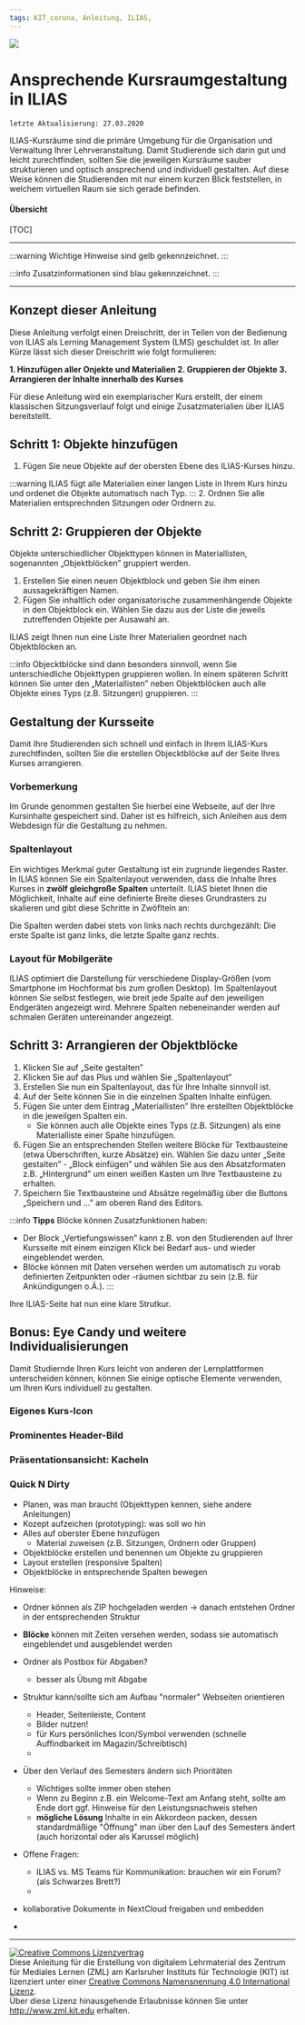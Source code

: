 ```yaml
---
tags: KIT_corona, Anleitung, ILIAS,
---
```

![](https://i.imgur.com/eAg9Fgb.png)

# Ansprechende Kursraumgestaltung in ILIAS
```
letzte Aktualisierung: 27.03.2020
```
ILIAS-Kursräume sind die primäre Umgebung für die Organisation und Verwaltung Ihrer Lehrveranstaltung. Damit Studierende sich darin gut und leicht zurechtfinden, sollten Sie die jeweiligen Kursräume sauber strukturieren und optisch ansprechend und individuell gestalten. Auf diese Weise können die Studierenden mit nur einem kurzen Blick feststellen, in welchem virtuellen Raum sie sich gerade befinden.

#### Übersicht
[TOC]

---

:::warning
Wichtige Hinweise sind gelb gekennzeichnet.
:::

:::info
Zusatzinformationen sind blau gekennzeichnet.
:::

---
## Konzept dieser Anleitung
Diese Anleitung verfolgt einen Dreischritt, der in Teilen von der Bedienung von ILIAS als Lerning Management System (LMS) geschuldet ist. In aller Kürze lässt sich dieser Dreischritt wie folgt formulieren:

**1. Hinzufügen aller Onjekte und Materialien
2. Gruppieren der Objekte
3. Arrangieren der Inhalte innerhalb des Kurses**

Für diese Anleitung wird ein exemplarischer Kurs erstellt, der einem klassischen Sitzungsverlauf folgt und einige Zusatzmaterialien über ILIAS bereitstellt.

## Schritt 1: Objekte hinzufügen
1. Fügen Sie neue Objekte auf der obersten Ebene des ILIAS-Kurses hinzu.

:::warning
ILIAS fügt alle Materialien einer langen Liste in Ihrem Kurs hinzu und ordenet die Objekte automatisch nach Typ.
:::
2. Ordnen Sie alle Materialien entsprechnden Sitzungen oder Ordnern zu.



## Schritt 2: Gruppieren der Objekte
Objekte unterschiedlicher Objekttypen können in Materiallisten, sogenannten „Objektblöcken” gruppiert werden. 
1. Erstellen Sie einen neuen Objektblock und geben Sie ihm einen aussagekräftigen Namen.
2. Fügen Sie inhaltlich oder organisatorische zusammenhängende Objekte in den Objektblock ein. Wählen Sie dazu aus der Liste die jeweils zutreffenden Objekte per Ausawahl an.

ILIAS zeigt Ihnen nun eine Liste Ihrer Materialien geordnet nach Objektblöcken an. 

:::info
Objecktblöcke sind dann besonders sinnvoll, wenn Sie unterschiedliche Objekttypen gruppieren wollen. In einem späteren Schritt können Sie unter den „Materiallisten” neben Objektblöcken auch alle Objekte eines Typs (z.B. Sitzungen) gruppieren.
:::

## Gestaltung der Kursseite

Damit Ihre Studierenden sich schnell und einfach in Ihrem ILIAS-Kurs zurechtfinden, sollten Sie die erstellen Objecktblöcke auf der Seite Ihres Kurses arrangieren.

### Vorbemerkung
Im Grunde genommen gestalten Sie hierbei eine Webseite, auf der Ihre Kursinhalte gespeichert sind. Daher ist es hilfreich, sich Anleihen aus dem Webdesign für die Gestaltung zu nehmen.

### Spaltenlayout
Ein wichtiges Merkmal guter Gestaltung ist ein zugrunde liegendes Raster. In ILIAS können Sie ein Spaltenlayout verwenden, dass die Inhalte Ihres Kurses in **zwölf gleichgroße Spalten** unterteilt. ILIAS bietet Ihnen die Möglichkeit, Inhalte auf eine definierte Breite dieses Grundrasters zu skalieren und gibt diese Schritte in Zwöflteln an:


Die Spalten werden dabei stets von links nach rechts durchgezählt: Die erste Spalte ist ganz links, die letzte Spalte ganz rechts.

### Layout für Mobilgeräte
ILIAS optimiert die Darstellung für verschiedene Display-Größen (vom Smartphone im Hochformat bis zum großen Desktop). Im Spaltenlayout können Sie selbst festlegen, wie breit jede Spalte auf den jeweiligen Endgeräten angezeigt wird. Mehrere Spalten nebeneinander werden auf schmalen Geräten untereinander angezeigt.

## Schritt 3: Arrangieren der Objektblöcke
1. Klicken Sie auf „Seite gestalten”
2. Klicken Sie auf das Plus und wählen Sie „Spaltenlayout”
3. Erstellen Sie nun ein Spaltenlayout, das für Ihre Inhalte sinnvoll ist.
4. Auf der Seite können Sie in die einzelnen Spalten Inhalte einfügen.
5. Fügen Sie unter dem Eintrag „Materiallisten” Ihre erstellten Objektblöcke in die jeweilgen Spalten ein.
    * Sie können auch alle Objekte eines Typs (z.B. Sitzungen) als eine Materialliste einer Spalte hinzufügen.
6. Fügen Sie an entsprechenden Stellen weitere Blöcke für Textbausteine (etwa Überschriften, kurze Absätze) ein. Wählen Sie dazu unter „Seite gestalten” - „Block einfügen” und wählen Sie aus den Absatzformaten z.B. „Hintergrund” um einen weißen Kasten um Ihre Textbausteine zu erhalten.
7. Speichern Sie Textbausteine und Absätze regelmäßig über die Buttons „Speichern und ...” am oberen Rand des Editors.

:::info
**Tipps**
Blöcke können Zusatzfunktionen haben:
* Der Block „Vertiefungswissen” kann z.B. von den Studierenden auf Ihrer Kursseite mit einem einzigen Klick bei Bedarf aus- und wieder eingeblendet werden.
* Blöcke können mit Daten versehen werden um automatisch zu vorab definierten Zeitpunkten oder -räumen sichtbar zu sein (z.B. für Ankündigungen o.Ä.).
:::

Ihre ILIAS-Seite hat nun eine klare Strutkur.

## Bonus: Eye Candy und weitere Individualisierungen
Damit Studiernde Ihren Kurs leicht von anderen der Lernplattformen unterscheiden können, können Sie einige optische Elemente verwenden, um Ihren Kurs individuell zu gestalten.

### Eigenes Kurs-Icon


### Prominentes Header-Bild


### Präsentationsansicht: Kacheln


### Quick N Dirty
* Planen, was man braucht (Objekttypen kennen, siehe andere Anleitungen)
* Kozept aufzeichen (prototyping): was soll wo hin
* Alles auf oberster Ebene hinzufügen
    * Material zuweisen (z.B. Sitzungen, Ordnern oder Gruppen)
* Objektblöcke erstellen und benennen um Objekte zu gruppieren
* Layout erstellen (responsive Spalten)
* Objektblöcke in entsprechende Spalten bewegen

Hinweise:
* Ordner können als ZIP hochgeladen werden -> danach entstehen Ordner in der entsprechenden Struktur
* **Blöcke** können mit Zeiten versehen werden, sodass sie automatisch eingeblendet und ausgeblendet werden
* Ordner als Postbox für Abgaben?
    * besser als Übung mit Abgabe
* Struktur kann/sollte sich am Aufbau "normaler" Webseiten orientieren
    * Header, Seitenleiste, Content
    * Bilder nutzen!
    * für Kurs persönliches Icon/Symbol verwenden (schnelle Auffindbarkeit im Magazin/Schreibtisch)
    * 
* Über den Verlauf des Semesters ändern sich Prioritäten
    * Wichtiges sollte immer oben stehen
    * Wenn zu Beginn z.B. ein Welcome-Text am Anfang steht, sollte am Ende dort ggf. Hinweise für den Leistungsnachweis stehen
    * **mögliche Lösung** Inhalte in ein Akkordeon packen, dessen standardmäßige "Öffnung" man über den Lauf des Semesters ändert (auch horizontal oder als Karussel möglich)

* Offene Fragen:
    * ILIAS vs. MS Teams für Kommunikation: brauchen wir ein Forum? (als Schwarzes Brett?)
    * 

* kollaborative Dokumente in NextCloud freigaben und embedden
* 




---

<a rel="license" href="http://creativecommons.org/licenses/by/4.0/"><img alt="Creative Commons Lizenzvertrag" style="border-width:0" src="https://i.creativecommons.org/l/by/4.0/88x31.png" /></a><br /><span xmlns:dct="http://purl.org/dc/terms/" property="dct:title">Diese Anleitung für die Erstellung von digitalem Lehrmaterial</span> des <span xmlns:cc="http://creativecommons.org/ns#" property="cc:attributionName">Zentrum für Mediales Lernen (ZML) am Karlsruher Instituts für Technologie (KIT)</span> ist lizenziert unter einer <a rel="license" href="http://creativecommons.org/licenses/by/4.0/">Creative Commons Namensnennung 4.0 International Lizenz</a>.<br />Über diese Lizenz hinausgehende Erlaubnisse können Sie unter <a xmlns:cc="http://creativecommons.org/ns#" href="http://www.zml.kit.edu" rel="cc:morePermissions">http://www.zml.kit.edu</a> erhalten.
